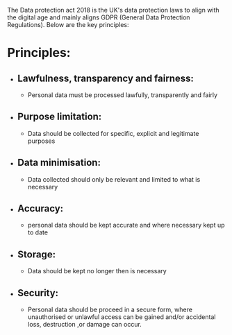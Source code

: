 The Data protection act 2018 is the UK's data protection laws to align with the digital age and mainly aligns GDPR (General Data Protection Regulations). Below are the key principles:

# Principles:

- ## Lawfulness, transparency and fairness:
	- Personal data must be processed lawfully, transparently and fairly 
	
- ## Purpose limitation:
	- Data should be collected for specific, explicit and legitimate purposes 
	
- ## Data minimisation:
	- Data collected should only be relevant and limited to what is necessary   
	
- ## Accuracy:
	- personal data should be kept accurate and where necessary kept up to date
	
- ## Storage:
	- Data should be kept no longer then is necessary 
	
- ## Security:
	- Personal data should be proceed in a secure form, where unauthorised or unlawful access can be gained and/or accidental loss, destruction ,or damage can occur. 

